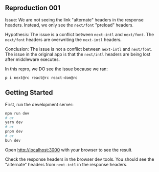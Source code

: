 ## Reproduction 001

Issue: We are not seeing the link "alternate" headers in the response headers. Instead, we only see the `next/font` "preload" headers.

Hypothesis: The issue is a conflict between `next-intl` and `next/font`. The `next/font` headers are overwriting the `next-intl` headers.

Conclusion: The issue is not a conflict between `next-intl` and `next/font`. The issue in the original app is that the `next/intl` headers are being lost after middleware executes. 

In this repro, we DO see the issue because we ran:

`p i next@rc react@rc react-dom@rc`

## Getting Started

First, run the development server:

```bash
npm run dev
# or
yarn dev
# or
pnpm dev
# or
bun dev
```

Open [http://localhost:3000](http://localhost:3000) with your browser to see the result.


Check the response headers in the browser dev tools. You should see the "alternate" headers from `next-intl` in the response headers.